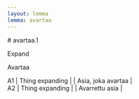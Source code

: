 ```yaml
---
layout: lemma
lemma: avartaa
---
```


<div class="sense">
# <span class="sensename">avartaa.1</span>

<span class="description">Expand</span>

<span class="description">Avartaa</span>

A1 | Thing expanding |   | Asia, joka avartaa |  
A2 | Thing expanding |   | Avarrettu asia |  

</div>

